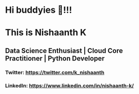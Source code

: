 # Hi buddyies 👋!!!
# This is Nishaanth K 
## Data Science Enthusiast | Cloud Core Practitioner | Python Developer
### Twitter: https://twitter.com/k_nishaanth
### LinkedIn: https://www.linkedin.com/in/nishaanth-k/

